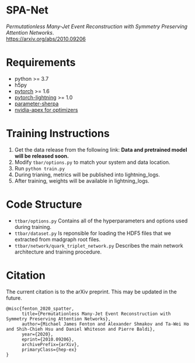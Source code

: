 # SPA-Net

*Permutationless Many-Jet Event Reconstruction with Symmetry Preserving Attention Networks*. \
https://arxiv.org/abs/2010.09206

# Requirements
- python >= 3.7
- h5py
- [pytorch](https://pytorch.org/) >= 1.6
- [pytorch-lightning](https://www.pytorchlightning.ai/) >= 1.0
- [parameter-sherpa](https://parameter-sherpa.readthedocs.io/en/latest/)
- [nvidia-apex for optimizers](https://nvidia.github.io/apex/optimizers.html)

# Training Instructions
1. Get the data release from the following link: **Data and pretrained model will be released soon.**
2. Modify `tbar/options.py` to match your system and data location.
3. Run `python train.py`
4. During trianing, metrics will be published into lightning_logs.
5. After training, weights will be available in lightning_logs.

# Code Structure
- `ttbar/options.py` Contains all of the hyperparameters and options used during training.
- `ttbar/dataset.py` Is reponsible for loading the HDF5 files that we extracted from madgraph root files.
- `ttbar/network/quark_triplet_network.py` Describes the main network architecture and training procedure.

# Citation
The current citation is to the arXiv preprint. 
This may be updated in the future.

```
@misc{fenton_2020_spatter,
      title={Permutationless Many-Jet Event Reconstruction with Symmetry Preserving Attention Networks}, 
      author={Michael James Fenton and Alexander Shmakov and Ta-Wei Ho and Shih-Chieh Hsu and Daniel Whiteson and Pierre Baldi},
      year={2020},
      eprint={2010.09206},
      archivePrefix={arXiv},
      primaryClass={hep-ex}
}
```